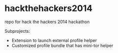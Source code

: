 hackthehackers2014
==================

repo for hack the hackers 2014 hackathon

Subprojects:

 - Extension to launch external profile helper
 - Customized profile bundle that has mini-tor helper

